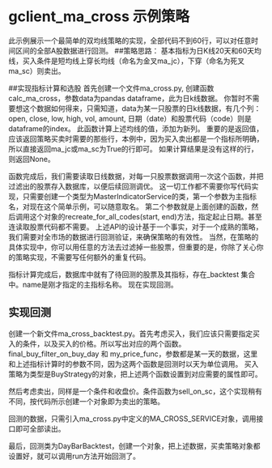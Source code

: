 # gclient_ma_cross 示例策略
此示例展示一个最简单的双均线策略的实现，全部代码不到60行，可以对任意时间区间的全部A股数据进行回测。
##策略思路：
基本指标为日K线20天和60天均线，买入条件是短均线上穿长均线（命名为金叉ma_jc），下穿（命名为死叉ma_sc）则卖出。

##实现指标计算和选股
首先创建一个文件ma_cross.py, 创建函数calc_ma_cross，参数data为pandas dataframe，此为日k线数据。
你暂时不需要想这个数据如何得来，只需知道，data为某一只股票的日k线数据，有几个列：open, close, low, high, vol, amount, 
日期（date）和股票代码（code）则是dataframe的index。
此函数计算上述均线的值，添加为新列。
重要的是返回值，应该返回策略买卖时需要的那些行，本例中，因为买入卖出都是一个指标所明确，所以直接返回ma_jc或ma_sc为True的行即可。
如果计算结果是没有这样的行，则返回None。

函数完成后，我们需要读取日线数据，对每一只股票数据调用一次这个函数，并把过滤出的股票存入数据库，以便后续回测调优。
这一切工作都不需要你写代码实现，只需要创建一个类型为MasterIndicatorService的类，第一个参数为主指标名，对现在这个简单示例，可以随意取名。
第二个参数就是上面创建的函数，然后调用这个对象的recreate_for_all_codes(start, end)方法，指定起止日期。甚至连读取股票代码都不需要。
上述API的设计基于一个事实，对于一个成熟的策略，我们需要对全市场的数据进行回测验证，来确保策略的有效性。
当然，在策略的具体实现中，你可以用任意的方法去过滤掉一些股票，但重要的是，你除了关心你的策略实现，不需要写任何额外的重复代码。

指标计算完成后，数据库中就有了待回测的股票及其指标，存在<name>_backtest 集合中。name是刚才指定的主指标名称。
现在实现回测。

## 实现回测
创建一个新文件ma_cross_backtest.py。首先考虑买入，我们应该只需要指定买入的条件，以及买入的价格。所以写出对应的两个函数。
final_buy_filter_on_buy_day 和 my_price_func，参数都是某一天的数据，这里和上述指标计算时的参数不同，因为这两个函数是回测时以天为单位调用。
买入策略为类型是BuyStrategy的对象，把上述两个函数设置到对应需要的属性即可。

然后考虑卖出，同样是一个条件和收盘价。条件函数为sell_on_sc，这个实现稍有不同，按代码所示创建一个对象即为卖出的策略。

回测的数据，只需引入ma_cross.py中定义的MA_CROSS_SERVICE对象，调用接口即可全部读出。

最后，回测类为DayBarBacktest，创建一个对象，把上述数据，买卖策略对象都设置好，就可以调用run方法开始回测了。